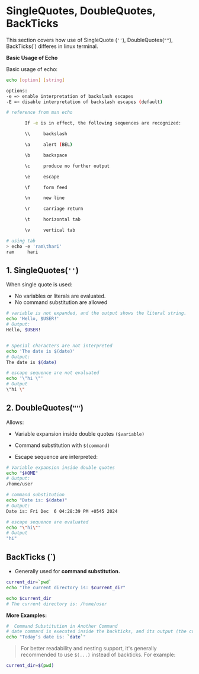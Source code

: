 # SingleQuotes, DoubleQuotes, BackTicks

This section covers how use of  SingleQuote (`''`), DoubleQuotes(`""`), BackTicks(`) differes in linux terminal.

**Basic Usage of Echo**

Basic usage of echo:

```sh
echo [option] [string]

options:
-e => enable interpretation of backslash escapes
-E => disable interpretation of backslash escapes (default)

# reference from man echo

       If -e is in effect, the following sequences are recognized:

       \\     backslash

       \a     alert (BEL)

       \b     backspace

       \c     produce no further output

       \e     escape

       \f     form feed

       \n     new line

       \r     carriage return

       \t     horizontal tab

       \v     vertical tab
```

```sh
# using tab
> echo -e 'ram\thari'
ram     hari


```

## 1. SingleQuotes(`''`)

When single quote is used:

-  No variables or literals are evaluated.
-  No command substitution are allowed

```sh
# variable is not expanded, and the output shows the literal string.
echo 'Hello, $USER!'
# Output:
Hello, $USER!


# Special characters are not interpreted
echo 'The date is $(date)'
# Output:
The date is $(date)

# escape sequence are not evaluated
echo '\"hi \"'
# Output
\"hi \"
```

## 2. DoubleQuotes(`""`)

Allows:
- Variable expansion inside double quotes `($variable)`

- Command substitution with `$(command)`

- Escape sequence are interpreted:

```sh
# Variable expansion inside double quotes
echo "$HOME"
# Output:
/home/user

# command substitution
echo "Date is: $(date)"
# Output:
Date is: Fri Dec  6 04:28:39 PM +0545 2024

# escape sequence are evaluated
echo "\"hi\""
# Output
"hi"
```

## BackTicks (`)

- Generally used for **command substitution.**

```sh
current_dir=`pwd`
echo "The current directory is: $current_dir"

echo $current_dir
# The current directory is: /home/user
```

**More Examples:**

```sh
#  Command Substitution in Another Command
# date command is executed inside the backticks, and its output (the current date and time) is used as part of the string printed by echo.
echo "Today’s date is: `date`"
```

> For better readability and nesting support, it's generally recommended to use `$(...)` instead of backticks. For example:

```sh
current_dir=$(pwd)
```

